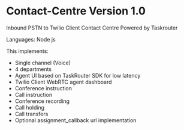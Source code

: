# Contact-Centre Version 1.0

Inbound PSTN to Twilio Client Contact Centre Powered by Taskrouter 

Languages: Node js

This implements:

- Single channel (Voice)
-  4 departments
-  Agent UI based on TaskRouter SDK for low latency
-  Twilio Client WebRTC agent dashboard
- Conference instruction
- Call instruction
- Conference recording
- Call holding
- Call transfers
- Optional assignment_callback url implementation

